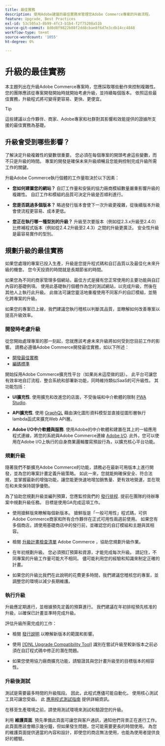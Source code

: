 ```yaml
---
title: 最佳實務
description: 使用Adobe建議的最佳實務來管理您Adobe Commerce專案的升級流程。
feature: Upgrade, Best Practices
exl-id: 53c505a3-8b99-4fc3-b1b4-f2f75208a51b
source-git-commit: 8d0d8f9822b88f2dd8cbae8f6d7e3cdb14cc4848
workflow-type: tm+mt
source-wordcount: '1055'
ht-degree: 0%

---
```


# 升級的最佳實務

本主題列出在升級Adobe Commerce專案時，您應採取哪些動作來控制複雜性。 您的團隊應該從專案開發開始時就開始考慮升級，並持續每個版本。 依照這些最佳實務，升級程式將可變得更容易、更快、更便宜。

>[!TIP]
>
>這些建議以合作夥伴、商家、Adobe專家和社群對其影響和效能提供的證據所支援的最佳實務為基礎。

## 升級會受到哪些影響？

了解決定升級複雜性的變數很重要。 您必須在每個專案的開頭考慮這些變數，而不只是升級的時間。 專案的開發是確保未來升級順暢且您能夠控制完成升級所需工作的關鍵。

升級Adobe Commerce執行個體的工作量取決於以下因素：

- **您如何建置您的網站？** 自訂工作量和安裝的協力廠商模組數量嚴重影響升級的複雜性。 自訂工作和模組的品質可決定升級是否順利進行。

- **您是否跳過多個版本？** 略過發行版本會使下一次升級更複雜，從後續版本升級會使流程更容易、成本更低。

- **您正在執行哪一種型別的升級？** 升級至次要版本（例如從2.3.x升級至2.4.0）比修補程式版本（例如從2.4.2升級至2.4.3）之間的升級更廣泛。 安全性升級是最容易實作的型別。

## 規劃升級的最佳實務

如果您處理的專案已投入生產，升級是您提升程式碼和自訂品質以及最佳化未來升級的機會。 您今天投資的時間就是長期節省的時間。

如果您為不同的商家管理多個網站，最佳方式是擁有您正常使用的主要功能與自訂內容的基礎例項。 使用此基礎執行個體作為您的測試網站，以完成升級，然後在其他人上執行此升級。 此做法可讓您靈活地重複使用不同客戶的自訂模組，並簡化跨專案的升級。

如果您的專案已上線，我們建議您執行稽核以判斷其品質，並瞭解如何改善專案以提高升級效率。

### 開發時考慮升級

從您開始處理專案的那一刻起，您就應該考慮未來升級將如何受到您目前工作的影響。 請務必遵循Adobe Commerce開發最佳實務，如以下所述：

- [開發最佳實務](https://developer.adobe.com/commerce/php/best-practices/)
- [編碼標準](https://developer.adobe.com/commerce/php/coding-standards/)

開始採用Adobe Commerce擴充性平台（如果尚未這麼做的話）。 此平台可讓您有效率地自訂流程、整合系統和部署新功能，同時維持類似SaaS的可升級性。 其功能包括：

- **UI擴充性**. 使用擴充和改進您的店面，不受後端和中介軟體的限制 [PWA Studio](https://developer.adobe.com/commerce/pwa-studio/).

- **API擴充性**. 使用 [GraphQL](https://devdocs.magento.com/guides/v2.4/graphql/index.html) 藉由演化圖形資料模型並直接從圖形層執行lambda函式來擴充Web API層。

- **Adobe I/O中介軟體與服務**. 使用Adobe的中介軟體和建置在其上的一組應用程式連線，將您的系統與Adobe Commerce連線 [Adobe I/O](https://www.adobe.io/). 此外，您可以使用在Adobe I/O上執行的自身商業邏輯覆寫預設行為，以擴充核心平台功能。

### 規劃升級

隨著我們不斷擴充Adobe Commerce的功能，請務必在最新可用版本上進行開發，並為您的專案計畫定義升級策略。 如此一來，您就能夠確保安全、符合法規，並掌握最新的增強功能，讓您能更快速地增加銷售量、更有效地營運，並在現在和未來保持競爭優勢。

為了協助您規劃升級並編列預算，您應監控我們的 [發行排程](https://devdocs.magento.com/release). 提前在團隊的待辦專案中規劃升級任務。 目標是使用GA完成這項工作。

- 使用搶鮮版來瞭解每個新版本。 搶鮮版是「一般可用性」程式碼，可供Adobe Commerce商家和所有合作夥伴在正式可用性兩週前使用。 如果您有多個商店，請使用基礎商店中的發行前，並確認您的自訂模組和主題與其相容。

- 檢閱 [升級計畫檢查清單](https://support.magento.com/hc/en-us/articles/360057968951) Adobe Commerce ，協助您規劃升級作業。

- 在年初規劃升級。 您必須預訂預算和資源，才能完成每次升級。 請記住，不同專案的升級工作量可能大不相同。 儘可能利用您的經驗和知識來制定正確的計畫。

- 如果您的升級比我們在此說明的花費更多時間，我們建議您稽核您的專案，並調整您的環境以減少長期維護。

### 執行升級

升級應定期進行，並根據預先定義的預算進行。 我們建議在年初排程預先核准的升級，以確保已計畫並準時完成升級。

評估升級所需完成的工作：

- 檢閱 [發行說明](https://devdocs.magento.com/guides/v2.4/release-notes/bk-release-notes.html) 以瞭解新版本的範圍和影響。

- 使用 [[!DNL Upgrade Compatibility Tool]](../upgrade-compatibility-tool/overview.md) 識別在嘗試升級至較新版本之前必須在自訂程式碼中修正的潛在問題。

- 如果您使用協力廠商擴充功能，請驗證其與您計畫升級至的目標版本的相容性。

### 升級後測試

測試是需要最多時間的升級階段。 因此，此程式應儘可能自動化。 使用核心測試工具可讓您受益。 此 [應用程式測試指南](https://developer.adobe.com/commerce/testing/guide/) 提供詳細資訊。

在移至生產環境之前，請使用測試環境來測試和驗證您的升級。

利用 **維護頁面**. 預先準備此頁面可讓您與客戶通訊，通知他們背景正在進行工作。 此頁面應該會顯示幾分鐘，但如果發生問題，您可能需要更長的時間使用。 為您的維護頁面提供適當的內容和設計，即使您的商店無法使用，也能為使用者提供良好的體驗。
